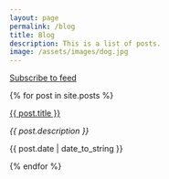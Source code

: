 ```yaml
---
layout: page
permalink: /blog
title: Blog
description: This is a list of posts.
image: /assets/images/dog.jpg
---
```

<a class="button" href="{{ site.baseurl }}/feed.xml" target="_blank">Subscribe to feed</a>

{% for post in site.posts %}
  <div class="blog-item">
    <a class="post-link" href="{{ post.url | prepend: site.baseurl | prepend: site.url }}">{{ post.title }}</a>
    <p class="meta"><i>{{ post.description }}</i></p>
    <p class="meta">{{ post.date | date_to_string }}</p>
  </div>
{% endfor %}